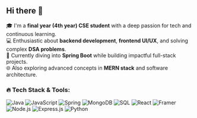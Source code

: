 ## Hi there 👋  
🎓 I'm a **final year (4th year) CSE student** with a deep passion for tech and continuous learning.  
💻 Enthusiastic about **backend development**, **frontend UI/UX**, and solving complex **DSA problems**.  
🚀 Currently diving into **Spring Boot** while building impactful full-stack projects.  
🌐 Also exploring advanced concepts in **MERN stack** and software architecture.

### 🔥 Tech Stack & Tools:  
![Java](https://img.shields.io/badge/java-%23ED8B00.svg?style=for-the-badge&logo=openjdk&logoColor=white)  ![JavaScript](https://img.shields.io/badge/javascript-%23323330.svg?style=for-the-badge&logo=javascript&logoColor=%23F7DF1E)  ![Spring](https://img.shields.io/badge/spring-%236DB33F.svg?style=for-the-badge&logo=spring&logoColor=white)  ![MongoDB](https://img.shields.io/badge/MongoDB-%234ea94b.svg?style=for-the-badge&logo=mongodb&logoColor=white)  ![SQL](https://img.shields.io/badge/SQL-%2300599C.svg?style=for-the-badge&logo=sqlite&logoColor=white)  ![React](https://img.shields.io/badge/react-%2320232a.svg?style=for-the-badge&logo=react&logoColor=%2361DAFB)  ![Framer](https://img.shields.io/badge/Framer-black?style=for-the-badge&logo=framer&logoColor=blue)  ![Node.js](https://img.shields.io/badge/node.js-6DA55F?style=for-the-badge&logo=node.js&logoColor=white)  ![Express.js](https://img.shields.io/badge/express.js-%23404d59.svg?style=for-the-badge&logo=express&logoColor=white)  ![Python](https://img.shields.io/badge/python-3670A0?style=for-the-badge&logo=python&logoColor=ffdd54)  


<!-- Proudly created with GPRM ( https://gprm.itsvg.in ) -->
<!--
**AdarshKumarSr/AdarshKumarSr** is a ✨ _special_ ✨ repository because its `README.md` (this file) appears on your GitHub profile.

Here are some ideas to get you started:

- 🔭 I’m currently working on ...
- 🌱 I’m currently learning ...
- 👯 I’m looking to collaborate on ...
- 🤔 I’m looking for help with ...
- 💬 Ask me about ...
- 📫 How to reach me: ...
- 😄 Pronouns: ...
- ⚡ Fun fact: ...
-->

